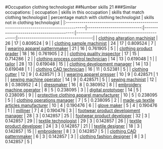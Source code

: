 #Occupation clothing technologist
##Number skills 21
###Similar occupations:
| occupation                                                                              |   skills in this occupation |   skills that match clothing technologist |   percentage match with clothing technologist |   skills not in clothing technologist |
|:----------------------------------------------------------------------------------------|----------------------------:|------------------------------------------:|----------------------------------------------:|--------------------------------------:|
| [clothing alteration machinist](clothing_alteration_machinist.md)                       |                          26 |                                        17 |                                      0.809524 |                                     9 |
| [clothing sample machinist](clothing_sample_machinist.md)                               |                          24 |                                        17 |                                      0.809524 |                                     7 |
| [wearing apparel patternmaker](wearing_apparel_patternmaker.md)                         |                          21 |                                        16 |                                      0.761905 |                                     5 |
| [clothing product grader](clothing_product_grader.md)                                   |                          18 |                                        16 |                                      0.761905 |                                     2 |
| [clothing quality inspector](clothing_quality_inspector.md)                             |                          17 |                                        15 |                                      0.714286 |                                     2 |
| [clothing process control technician](clothing_process_control_technician.md)           |                          14 |                                        13 |                                      0.619048 |                                     1 |
| [tailor](tailor.md)                                                                     |                          28 |                                        13 |                                      0.619048 |                                    15 |
| [clothing development manager](clothing_development_manager.md)                         |                          14 |                                        13 |                                      0.619048 |                                     1 |
| [clothing CAD technician](clothing_CAD_technician.md)                                   |                          16 |                                        11 |                                      0.52381  |                                     5 |
| [clothing cutter](clothing_cutter.md)                                                   |                          12 |                                         9 |                                      0.428571 |                                     3 |
| [wearing apparel presser](wearing_apparel_presser.md)                                   |                          10 |                                         9 |                                      0.428571 |                                     1 |
| [sewing machine operator](sewing_machine_operator.md)                                   |                          14 |                                         9 |                                      0.428571 |                                     5 |
| [sewing machinist](sewing_machinist.md)                                                 |                          12 |                                         8 |                                      0.380952 |                                     4 |
| [dressmaker](dressmaker.md)                                                             |                          16 |                                         8 |                                      0.380952 |                                     8 |
| [embroidery machine operator](embroidery_machine_operator.md)                           |                           8 |                                         5 |                                      0.238095 |                                     3 |
| [digital prototyper](digital_prototyper.md)                                             |                          14 |                                         5 |                                      0.238095 |                                     9 |
| [protective clothing apparel manufacturer](protective_clothing_apparel_manufacturer.md) |                          10 |                                         5 |                                      0.238095 |                                     5 |
| [clothing operations manager](clothing_operations_manager.md)                           |                           7 |                                         5 |                                      0.238095 |                                     2 |
| [made-up textile articles manufacturer](made-up_textile_articles_manufacturer.md)       |                          10 |                                         4 |                                      0.190476 |                                     6 |
| [glove maker](glove_maker.md)                                                           |                           5 |                                         4 |                                      0.190476 |                                     1 |
| [milliner](milliner.md)                                                                 |                           7 |                                         4 |                                      0.190476 |                                     3 |
| [footwear product development manager](footwear_product_development_manager.md)         |                          28 |                                         3 |                                      0.142857 |                                    25 |
| [footwear product developer](footwear_product_developer.md)                             |                          32 |                                         3 |                                      0.142857 |                                    29 |
| [textile technologist](textile_technologist.md)                                         |                          29 |                                         3 |                                      0.142857 |                                    26 |
| [textile product developer](textile_product_developer.md)                               |                          24 |                                         3 |                                      0.142857 |                                    21 |
| [textile designer](textile_designer.md)                                                 |                          18 |                                         3 |                                      0.142857 |                                    15 |
| [embroiderer](embroiderer.md)                                                           |                           8 |                                         3 |                                      0.142857 |                                     5 |
| [clothing CAD patternmaker](clothing_CAD_patternmaker.md)                               |                           6 |                                         3 |                                      0.142857 |                                     3 |
| [clothing fashion designer](clothing_fashion_designer.md)                               |                           8 |                                         3 |                                      0.142857 |                                     5 |
